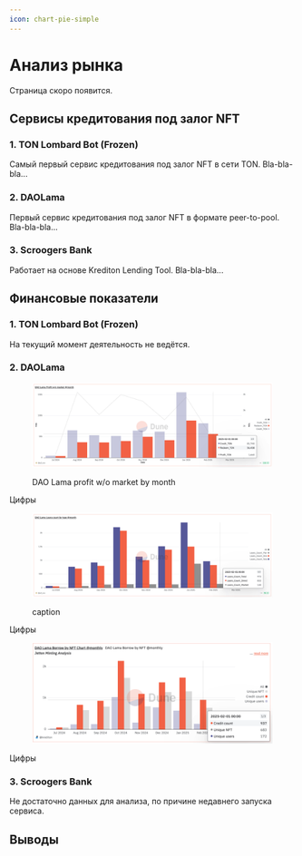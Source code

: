 ```yaml
---
icon: chart-pie-simple
---
```


# Анализ рынка

Страница скоро появится.

## Сервисы кредитования под залог NFT

### 1. TON Lombard Bot (Frozen)

Самый первый сервис кредитования под залог NFT в сети TON. Bla-bla-bla...

### 2. DAOLama

Первый сервис кредитования под залог NFT в формате peer-to-pool. Bla-bla-bla...

### 3. Scroogers Bank

Работает на основе Krediton Lending Tool. Bla-bla-bla...

## Финансовые показатели

### 1. TON Lombard Bot (Frozen)

На текущий момент деятельность не ведётся.

### 2. DAOLama



<figure><img src="../../.gitbook/assets/2025-03-17_23-11-27.png" alt=""><figcaption><p>DAO Lama profit w/o market by month</p></figcaption></figure>

Цифры

<figure><img src="../../.gitbook/assets/2025-03-17_23-14-44.png" alt=""><figcaption><p>caption</p></figcaption></figure>

Цифры



<figure><img src="../../.gitbook/assets/2025-03-17_23-19-43.png" alt=""><figcaption></figcaption></figure>

Цифры

### 3. Scroogers Bank

Не достаточно данных для анализа, по причине недавнего запуска сервиса.

## Выводы
